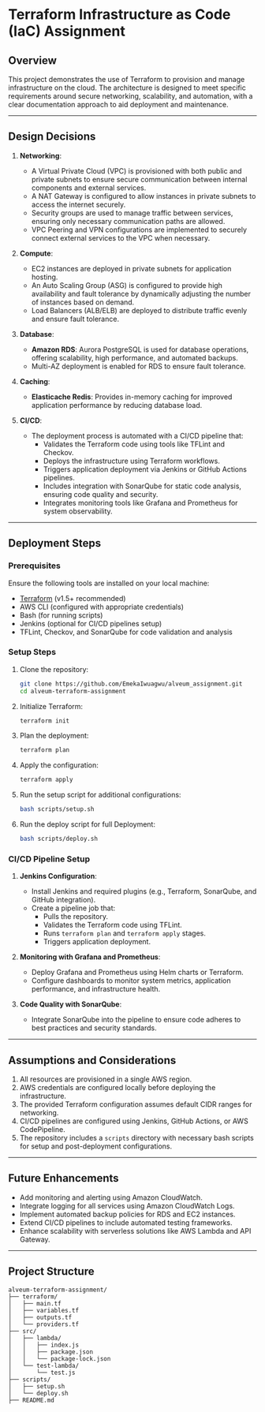 # Terraform Infrastructure as Code (IaC) Assignment

## **Overview**
This project demonstrates the use of Terraform to provision and manage infrastructure on the cloud. The architecture is designed to meet specific requirements around secure networking, scalability, and automation, with a clear documentation approach to aid deployment and maintenance.

---

## **Design Decisions**
1. **Networking**:
   - A Virtual Private Cloud (VPC) is provisioned with both public and private subnets to ensure secure communication between internal components and external services.
   - A NAT Gateway is configured to allow instances in private subnets to access the internet securely.
   - Security groups are used to manage traffic between services, ensuring only necessary communication paths are allowed.
   - VPC Peering and VPN configurations are implemented to securely connect external services to the VPC when necessary.

2. **Compute**:
   - EC2 instances are deployed in private subnets for application hosting.
   - An Auto Scaling Group (ASG) is configured to provide high availability and fault tolerance by dynamically adjusting the number of instances based on demand.
   - Load Balancers (ALB/ELB) are deployed to distribute traffic evenly and ensure fault tolerance.

3. **Database**:
   - **Amazon RDS**: Aurora PostgreSQL is used for database operations, offering scalability, high performance, and automated backups.
   - Multi-AZ deployment is enabled for RDS to ensure fault tolerance.

4. **Caching**:
   - **Elasticache Redis**: Provides in-memory caching for improved application performance by reducing database load.

5. **CI/CD**:
   - The deployment process is automated with a CI/CD pipeline that:
     - Validates the Terraform code using tools like TFLint and Checkov.
     - Deploys the infrastructure using Terraform workflows.
     - Triggers application deployment via Jenkins or GitHub Actions pipelines.
     - Includes integration with SonarQube for static code analysis, ensuring code quality and security.
     - Integrates monitoring tools like Grafana and Prometheus for system observability.

---

## **Deployment Steps**
### **Prerequisites**
Ensure the following tools are installed on your local machine:
- [Terraform](https://developer.hashicorp.com/terraform/downloads) (v1.5+ recommended)
- AWS CLI (configured with appropriate credentials)
- Bash (for running scripts)
- Jenkins (optional for CI/CD pipelines setup)
- TFLint, Checkov, and SonarQube for code validation and analysis

### **Setup Steps**
1. Clone the repository:
   ```bash
   git clone https://github.com/EmekaIwuagwu/alveum_assignment.git
   cd alveum-terraform-assignment
   ```

2. Initialize Terraform:
   ```bash
   terraform init
   ```

3. Plan the deployment:
   ```bash
   terraform plan
   ```

4. Apply the configuration:
   ```bash
   terraform apply
   ```

5. Run the setup script for additional configurations:
   ```bash
   bash scripts/setup.sh
   ```

6. Run the deploy script for full Deployment:
   ```bash
   bash scripts/deploy.sh
   ```

### **CI/CD Pipeline Setup**
1. **Jenkins Configuration**:
   - Install Jenkins and required plugins (e.g., Terraform, SonarQube, and GitHub integration).
   - Create a pipeline job that:
     - Pulls the repository.
     - Validates the Terraform code using TFLint.
     - Runs `terraform plan` and `terraform apply` stages.
     - Triggers application deployment.

2. **Monitoring with Grafana and Prometheus**:
   - Deploy Grafana and Prometheus using Helm charts or Terraform.
   - Configure dashboards to monitor system metrics, application performance, and infrastructure health.

3. **Code Quality with SonarQube**:
   - Integrate SonarQube into the pipeline to ensure code adheres to best practices and security standards.

---

## **Assumptions and Considerations**
1. All resources are provisioned in a single AWS region.
2. AWS credentials are configured locally before deploying the infrastructure.
3. The provided Terraform configuration assumes default CIDR ranges for networking.
4. CI/CD pipelines are configured using Jenkins, GitHub Actions, or AWS CodePipeline.
5. The repository includes a `scripts` directory with necessary bash scripts for setup and post-deployment configurations.

---

## **Future Enhancements**
- Add monitoring and alerting using Amazon CloudWatch.
- Integrate logging for all services using Amazon CloudWatch Logs.
- Implement automated backup policies for RDS and EC2 instances.
- Extend CI/CD pipelines to include automated testing frameworks.
- Enhance scalability with serverless solutions like AWS Lambda and API Gateway.

---

## **Project Structure**
```plaintext
alveum-terraform-assignment/
├── terraform/
│   ├── main.tf
│   ├── variables.tf
│   ├── outputs.tf
│   └── providers.tf
├── src/
│   ├── lambda/
│   │   ├── index.js
│   │   ├── package.json
│   │   └── package-lock.json
│   └── test-lambda/
│       └── test.js
├── scripts/
│   ├── setup.sh
│   └── deploy.sh
├── README.md
```
